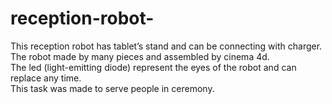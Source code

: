 # reception-robot-
This reception robot has tablet’s stand and can be connecting with charger.  
The robot made by many pieces and assembled by cinema 4d.  
The led (light-emitting diode) represent the eyes of the robot and can replace any time.  
This task was made to serve people in ceremony.
